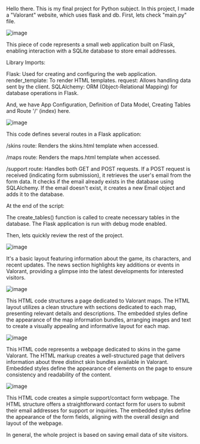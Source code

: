 Hello there. This is my final project for Python subject.
In this project, I made a "Valorant" website, which uses flask and db.
First, lets check "main.py" file.

![image](https://github.com/Alen0505/pyfinal/assets/131423741/133b3aca-9901-47db-a184-59504fb247dc)

This piece of code represents a small web application built on Flask, enabling interaction with a SQLite database to store email addresses. 

Library Imports:

Flask: Used for creating and configuring the web application.
render_template: To render HTML templates.
request: Allows handling data sent by the client.
SQLAlchemy: ORM (Object-Relational Mapping) for database operations in Flask.

And, we have App Configuration, Definition of Data Model, Creating Tables and Route '/' (index) here.

![image](https://github.com/Alen0505/pyfinal/assets/131423741/b674903a-dbeb-445c-90f2-00a7eaef04c1)

This code defines several routes in a Flask application:

/skins route: Renders the skins.html template when accessed.

/maps route: Renders the maps.html template when accessed.

/support route: Handles both GET and POST requests. If a POST request is received (indicating form submission), it retrieves the user's email from the form data. It checks if the email already exists in the database using SQLAlchemy. If the email doesn't exist, it creates a new Email object and adds it to the database.

At the end of the script:

The create_tables() function is called to create necessary tables in the database.
The Flask application is run with debug mode enabled.

Then, lets quickly review the rest of the project.

![image](https://github.com/Alen0505/pyfinal/assets/131423741/437e7b1d-a782-41f4-bf2b-6de85110c05c)

It's a basic layout featuring information about the game, its characters, and recent updates. The news section highlights key additions or events in Valorant, providing a glimpse into the latest developments for interested visitors.

![image](https://github.com/Alen0505/pyfinal/assets/131423741/89f608bc-dacb-49e0-b94c-ee7eb3205c96)

This HTML code structures a page dedicated to Valorant maps. The HTML layout utilizes a clean structure with sections dedicated to each map, presenting relevant details and descriptions. The embedded styles define the appearance of the map information bundles, arranging images and text to create a visually appealing and informative layout for each map.

![image](https://github.com/Alen0505/pyfinal/assets/131423741/1b262cd6-7738-4118-8c46-d42b42fc772e)

This HTML code represents a webpage dedicated to skins in the game Valorant. The HTML markup creates a well-structured page that delivers information about three distinct skin bundles available in Valorant. Embedded styles define the appearance of elements on the page to ensure consistency and readability of the content.

![image](https://github.com/Alen0505/pyfinal/assets/131423741/14540eb3-fb3d-4b74-a01f-17b26b5ba0af)

This HTML code creates a simple support/contact form webpage. The HTML structure offers a straightforward contact form for users to submit their email addresses for support or inquiries. The embedded styles define the appearance of the form fields, aligning with the overall design and layout of the webpage.

In general, the whole project is based on saving email data of site visitors.





